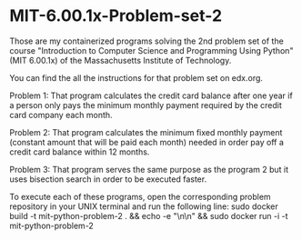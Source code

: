 # MIT-6.00.1x-Problem-set-2

Those are my containerized programs solving the 2nd problem set of the course "Introduction to Computer Science and Programming Using Python" (MIT 6.00.1x) of the Massachusetts Institute of Technology.



You can find the all the instructions for that problem set on edx.org.



Problem 1:
That program calculates the credit card balance after one year if a person only pays the minimum monthly payment required by the credit card company each month.

Problem 2:
That program calculates the minimum fixed monthly payment (constant amount that will be paid each month) needed in order pay off a credit card balance within 12 months. 

Problem 3:
That program serves the same purpose as the program 2 but it uses bisection search in order to be executed faster.



To execute each of these programs, open the corresponding problem repository in your UNIX terminal and run the following line:
sudo docker build -t mit-python-problem-2 . && echo -e "\n\n" && sudo docker run -i -t mit-python-problem-2
